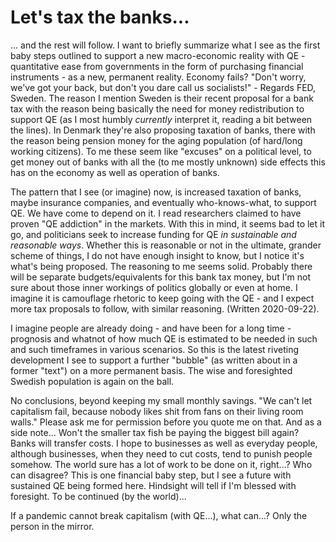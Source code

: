 # Let's tax the banks...

... and the rest will follow. I want to briefly summarize what I see as the first baby steps outlined to support a new macro-economic reality
with QE - quantitative ease from governments in the form of purchasing financial instruments - as a new, permanent reality. Economy fails?
"Don't worry, we've got your back, but don't you dare call us socialists!" - Regards FED, Sweden. The reason I mention Sweden is their recent 
proposal for a bank
tax with the reason being basically the need for money redistribution to support QE (as I most humbly _currently_ interpret it, reading a bit
between the lines). In Denmark they're
also proposing taxation of banks, there with the reason being pension money for the aging population (of hard/long working citizens). To me these
seem like "excuses" on a political level, to get money out of banks with all the (to me mostly unknown) side effects this has on the economy
as well as operation of banks.


The pattern that I see (or imagine) now, is increased taxation of banks, maybe insurance companies, and eventually who-knows-what, to support QE.
We have come to depend on it. I read researchers claimed to have proven "QE addiction" in the markets.
 With this in mind, it seems bad to let it go, and politicians
seek to increase funding for QE _in sustainable and reasonable ways_. Whether this is reasonable or not in the ultimate, grander scheme of things,
I do not have enough insight to know, but I notice it's what's being proposed. The reasoning to me seems solid. Probably there will be separate
budgets/equivalents for this bank tax money, but I'm not sure about those inner workings of politics globally or even at home. I imagine it is
camouflage 
rhetoric to keep going with the QE - and I expect more tax proposals to follow, with similar reasoning. (Written 2020-09-22).


I imagine people are already doing - 
and have been for a long time - prognosis and whatnot of how much QE is estimated to be needed in such and such timeframes in various 
scenarios. So this is the latest riveting development I see to support a further "bubble" (as written about in a former "text") on a more permanent
basis. The wise and foresighted Swedish population is again on the ball.


No conclusions, beyond keeping my small monthly savings. "We can't let capitalism fail, because nobody likes shit from fans on their living room walls."
Please ask me for permission before you quote me on that. And as a side note... Won't the smaller tax fish be paying the biggest bill again? Banks
will transfer costs. I hope to businesses as well as everyday people, although businesses,
when they need to cut costs, tend to punish people somehow. The world sure has a lot of work to be done on it, right...? Who can disagree?
This is one
financial baby step, but I see a future with sustained QE being formed here. Hindsight will tell if I'm blessed with foresight. To be continued (by
the world)...

If a pandemic cannot break capitalism (with QE...), what can...? Only the person in the mirror.
